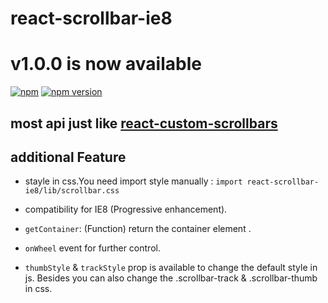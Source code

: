 react-scrollbar-ie8
=========================
# v1.0.0 is now available

[![npm](https://img.shields.io/badge/npm-react--scrollbar--ie8-brightgreen.svg?style=flat-square)]()
[![npm version](https://img.shields.io/npm/v/react-scrollbar-ie8.svg?style=flat-square)](https://www.npmjs.com/package/react-scrollbar-ie8)


## most api just like [react-custom-scrollbars](https://github.com/malte-wessel/react-custom-scrollbars)

## additional Feature
* stayle in css.You need import style manually : 
  `import react-scrollbar-ie8/lib/scrollbar.css`

* compatibility for IE8 (Progressive enhancement).

* `getContainer`: (Function) return the container element .

* `onWheel` event for further control.

* `thumbStyle` & `trackStyle` prop is available to change the default style in js.  Besides you can also change the .scrollbar-track & .scrollbar-thumb in css.